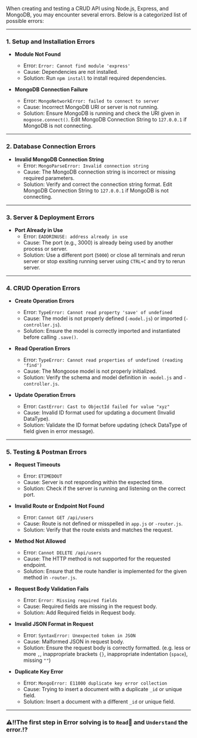 When creating and testing a CRUD API using Node.js, Express, and MongoDB, you may encounter several errors. Below is a categorized list of possible errors:

---

### **1. Setup and Installation Errors**
- **Module Not Found**  
  - Error: `Error: Cannot find module 'express'`  
  - Cause: Dependencies are not installed.  
  - Solution: Run `npm install` to install required dependencies.

- **MongoDB Connection Failure**  
  - Error: `MongoNetworkError: failed to connect to server`  
  - Cause: Incorrect MongoDB URI or server is not running.  
  - Solution: Ensure MongoDB is running and check the URI given in `mogoose.connect()`.
    Edit MongoDB Connection String to `127.0.0.1` if MongoDB is not connecting.

---

### **2. Database Connection Errors**
- **Invalid MongoDB Connection String**  
  - Error: `MongoParseError: Invalid connection string`  
  - Cause: The MongoDB connection string is incorrect or missing required parameters.  
  - Solution: Verify and correct the connection string format.
    Edit MongoDB Connection String to `127.0.0.1` if MongoDB is not connecting.

---


### **3. Server & Deployment Errors**
- **Port Already in Use**  
  - Error: `EADDRINUSE: address already in use`  
  - Cause: The port (e.g., 3000) is already being used by another process or server.  
  - Solution: Use a different port (`5000`) or close all terminals and rerun server or stop exsiting running server using `CTRL+C` and try to rerun server.

---

### **4. CRUD Operation Errors**
- **Create Operation Errors**
  - Error: `TypeError: Cannot read property 'save' of undefined`  
  - Cause: The model is not properly defined (`-model.js`) or imported (`-controller.js`).  
  - Solution: Ensure the model is correctly imported and instantiated before calling `.save()`.

- **Read Operation Errors**
  - Error: `TypeError: Cannot read properties of undefined (reading 'find')`  
  - Cause: The Mongoose model is not properly initialized.  
  - Solution: Verify the schema and model definition in `-model.js` and `-controller.js`.

- **Update Operation Errors**
  - Error: `CastError: Cast to ObjectId failed for value "xyz"`  
  - Cause: Invalid ID format used for updating a document (Invalid DataType).  
  - Solution: Validate the ID format before updating (check DataType of field given in error message).

---

### **5. Testing & Postman Errors**
- **Request Timeouts**  
  - Error: `ETIMEDOUT`  
  - Cause: Server is not responding within the expected time.  
  - Solution: Check if the server is running and listening on the correct port.

- **Invalid Route or Endpoint Not Found**  
  - Error: `Cannot GET /api/users`  
  - Cause: Route is not defined or misspelled in `app.js` or `-router.js`.  
  - Solution: Verify that the route exists and matches the request.

- **Method Not Allowed**  
  - Error: `Cannot DELETE /api/users`  
  - Cause: The HTTP method is not supported for the requested endpoint.  
  - Solution: Ensure that the route handler is implemented for the given method in `-router.js`.

- **Request Body Validation Fails**  
  - Error: `Error: Missing required fields`  
  - Cause: Required fields are missing in the request body.  
  - Solution: Add Required fields in Request body.

- **Invalid JSON Format in Request**  
  - Error: `SyntaxError: Unexpected token in JSON`  
  - Cause: Malformed JSON in request body.  
  - Solution: Ensure the request body is correctly formatted.
    (e.g. less or more `,`, inappropriate brackets `{}`, inappropriate indentation (`space`), missing `""`)

- **Duplicate Key Error**  
  - Error: `MongoError: E11000 duplicate key error collection`  
  - Cause: Trying to insert a document with a duplicate `_id` or unique field.  
  - Solution: Insert a document with a different `_id` or unique field.

---
### **⚠‼The first step in Error solving is to `Read`👀 and `Understand` the error.⁉**

